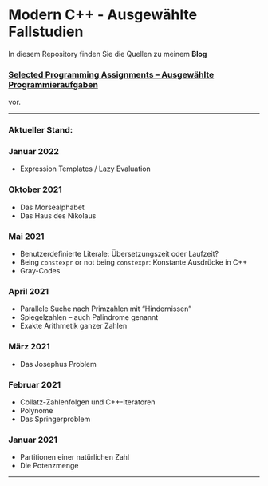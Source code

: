 # Modern C++ - Ausgewählte Fallstudien

In diesem Repository finden Sie die Quellen zu meinem **Blog**

### [Selected Programming Assignments – Ausgewählte Programmieraufgaben](https://peterloos.de/)

vor.

---

### Aktueller Stand:

### Januar 2022

  * Expression Templates / Lazy Evaluation


### Oktober 2021

  * Das Morsealphabet
  * Das Haus des Nikolaus

### Mai 2021

  * Benutzerdefinierte Literale: Übersetzungszeit oder Laufzeit?
  * Being `constexpr` or not being `constexpr`: Konstante Ausdrücke in C++
  * Gray-Codes

### April 2021

  * Parallele Suche nach Primzahlen mit &ldquo;Hindernissen&rdquo;
  * Spiegelzahlen – auch Palindrome genannt
  * Exakte Arithmetik ganzer Zahlen

### März 2021

  * Das Josephus Problem

### Februar 2021

  * Collatz-Zahlenfolgen und C++-Iteratoren
  * Polynome
  * Das Springerproblem

### Januar 2021

  * Partitionen einer natürlichen Zahl
  * Die Potenzmenge

---

